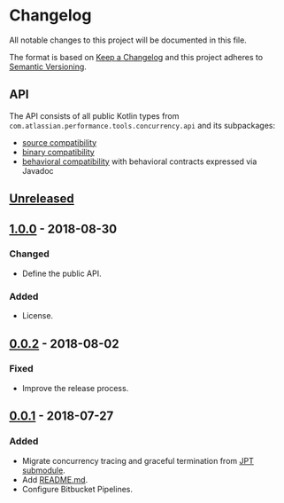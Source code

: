 # Changelog
All notable changes to this project will be documented in this file.

The format is based on [Keep a Changelog](http://keepachangelog.com/en/1.0.0/)
and this project adheres to [Semantic Versioning](http://semver.org/spec/v2.0.0.html).

## API
The API consists of all public Kotlin types from `com.atlassian.performance.tools.concurrency.api` and its subpackages:

  * [source compatibility]
  * [binary compatibility]
  * [behavioral compatibility] with behavioral contracts expressed via Javadoc

[source compatibility]: http://cr.openjdk.java.net/~darcy/OpenJdkDevGuide/OpenJdkDevelopersGuide.v0.777.html#source_compatibility
[binary compatibility]: http://cr.openjdk.java.net/~darcy/OpenJdkDevGuide/OpenJdkDevelopersGuide.v0.777.html#binary_compatibility
[behavioral compatibility]: http://cr.openjdk.java.net/~darcy/OpenJdkDevGuide/OpenJdkDevelopersGuide.v0.777.html#behavioral_compatibility

## [Unreleased]
[Unreleased]: https://bitbucket.org/atlassian/concurrency/branches/compare/master%0Drelease-1.0.0

## [1.0.0] - 2018-08-30
[1.0.0]: https://bitbucket.org/atlassian/concurrency/branches/compare/release-1.0.0%0Drelease-0.0.2

### Changed
- Define the public API.

### Added
- License.

## [0.0.2] - 2018-08-02
[0.0.2]: https://bitbucket.org/atlassian/concurrency/branches/compare/release-0.0.2%0Drelease-0.0.1

### Fixed
- Improve the release process.

## [0.0.1] - 2018-07-27
[0.0.1]: https://bitbucket.org/atlassian/concurrency/branches/compare/release-0.0.1%0Dinitial-commit

### Added
- Migrate concurrency tracing and graceful termination from [JPT submodule].
- Add [README.md](README.md).
- Configure Bitbucket Pipelines.

[JPT submodule]: https://stash.atlassian.com/projects/JIRASERVER/repos/jira-performance-tests/browse/concurrency?at=bff5b4bb5e6d057940693b71b6540dad160529bd
